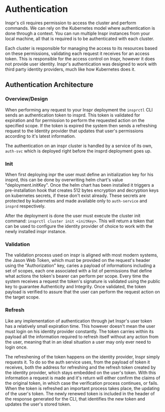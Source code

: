 # Authentication
Inspr's cli requires permission to access the cluster and perform commands. We can rely on the Kubernetes model where authentication is done through a context. You can run multiple Inspr instances from your local machine, all that is required is to be authenticated with each cluster.
 
Each cluster is responsible for managing the access to its resources based on these permissions, validating each request it receives for an access token. This is responsible for the access control on Inspr, however it does not provide user identity. Inspr's authentication was designed to work with third party identity providers, much like how Kubernetes does it.  
 
## Authentication Architecture
 
### Overview/Design
When performing any request to your Inspr deployment the `insprctl` CLI sends an authentication token to insprd. This token is validated for expiration and for permission to perform the requested action on the specified scope. If the token is expired the system then sends a refreshing request to the Identity provider that updates that user's permissions according to it's latest information.
 
The authentication on an inspr cluster is handled by a service of its own, `auth-svc` which is deployed right before the insprd deployment goes up.
 
### Init
When first deploying inpr the user must define an initialization key for his insprd, this can be done by overwriting helm chart's value "deployment.initKey". Once the helm chart has been installed it triggers a pre-installation hook that creates 512 bytes encryption and decryption keys on kubernetes secrets, if these don't exist already. These secrets are protected by kubernetes and made available only to `auth-service` and `insprd` respectively.
 
After the deployment is done the user must execute the cluster init command: `insprctl cluster init <initKey>`. This will return a token that can be used to configure the identity provider of choice to work with the newly installed inspr instance.
 
 
### Validation
 
The validation process used on inspr is aligned with most modern systems, the Jason Web Token, which must be provided on the request's header using the "Authorization" key, caries a payload of informations including a set of scopes, each one associated with a list of permissions that define what actions the token's bearer can perform per scope. Every time the system receives a request the token's signature is validated using the public key to guarantee Authenticity and Integrity. Once validated, the token payload is verified to assure that the user can perform the request action on the target scope.
 
### Refresh
 
Like any implementation of authentication through jwt Inspr's user token has a relatively small expiration time. This however doesn't mean the user must login on his identity provider constantly. The token carries within its payload all the information required to refresh itself without any action from the user, meaning that in an ideal situation a user may only ever need to login once.
 
The refreshening of the token happens on the identity provider, Inspr simply requests it. To do so the auth service uses, from the payload of token it receives, both the address for refreshing and the refresh token created by the identity provider, which stays embedded on the user's token. With this information a request is made and it's return will either confirm the claims of the original token, in which case the verification process continues, or fails. When the token is refreshed an important process takes place, the updating of the user's token. The newly renewed token is included in the header of the response generated for the CLI, that identifies the new token and updates the user's stored token.
